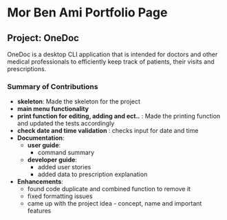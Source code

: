 # Mor Ben Ami Portfolio Page

## Project: OneDoc

OneDoc is a desktop CLI application that is intended for doctors and other medical
professionals to efficiently keep track of patients, their visits and prescriptions. 

### Summary of Contributions

* __skeleton__: Made the skeleton for the project
* __main menu functionality__
* __print function for editing, adding and ect..__ : Made the printing function and updated the tests accordingly
* __check date and time validation__ : checks input for date and time
* __Documentation__:
  * __user guide__:
    * command summary
  * __developer guide__:
    * added user stories
    * added data to prescription explanation 
* __Enhancements__:
  * found code duplicate and combined function to remove it
  * fixed formatting issues
  * came up with the project idea - concept, name and important features